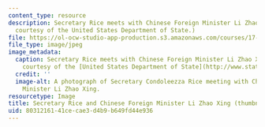 ```yaml
---
content_type: resource
description: Secretary Rice meets with Chinese Foreign Minister Li Zhao Xing. (Image
  courtesy of the United States Department of State.)
file: https://ol-ocw-studio-app-production.s3.amazonaws.com/courses/17-407-chinese-foreign-policy-fall-2005/8031216141cecae3d4b9b649fd44e936_17-407f05-th.jpg
file_type: image/jpeg
image_metadata:
  caption: Secretary Rice meets with Chinese Foreign Minister Li Zhao Xing. (Image
    courtesy of the [United States Department of State](http://www.state.gov).)
  credit: ''
  image-alt: A photograph of Secretary Condoleezza Rice meeting with Chinese Foreign
    Minister Li Zhao Xing.
resourcetype: Image
title: Secretary Rice and Chinese Foreign Minister Li Zhao Xing (thumbnail)
uid: 80312161-41ce-cae3-d4b9-b649fd44e936
---
```

